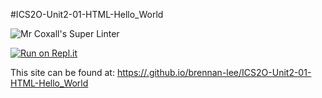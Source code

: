 #ICS2O-Unit2-01-HTML-Hello_World

![Mr Coxall's Super Linter](https://github.com/brennan-lee/ICS2O-Unit2-01-HTML-Hello_World/workflows/Mr%20Coxall's%20Super%20Linter/badge.svg)

[![Run on Repl.it](https://repl.it/badge/github/brennan-lee/ICS2O-Unit2-01-HTML-Hello_World)](https://repl.it/github/brennan-lee/ICS2O-Unit2-01-HTML-Hello_World)

This site can be found at: [https://.github.io/brennan-lee/ICS2O-Unit2-01-HTML-Hello_World](https://brennan-lee.github.io/ICS2O-Unit2-01-HTML-Hello_World)
